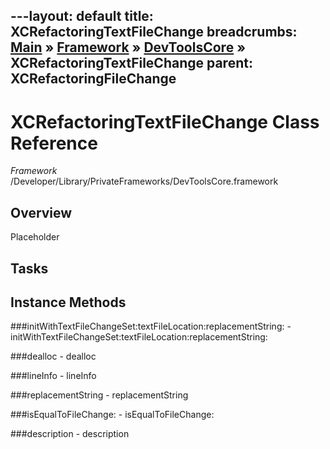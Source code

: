 ---layout: default
title: XCRefactoringTextFileChange
breadcrumbs: <a href="/index.html">Main</a> &raquo; <a href="/Frameworks.html">Framework</a> &raquo; <a href="/Frameworks/DevToolsCore.html">DevToolsCore</a> &raquo; XCRefactoringTextFileChange
parent: XCRefactoringFileChange 
---
# XCRefactoringTextFileChange Class Reference

*Framework* /Developer/Library/PrivateFrameworks/DevToolsCore.framework

## Overview

Placeholder

## Tasks

## Instance Methods

<a name="-initWithTextFileChangeSet:textFileLocation:replacementString:"></a>
###initWithTextFileChangeSet:textFileLocation:replacementString:
    - initWithTextFileChangeSet:textFileLocation:replacementString:

<a name="-dealloc"></a>
###dealloc
    - dealloc

<a name="-lineInfo"></a>
###lineInfo
    - lineInfo

<a name="-replacementString"></a>
###replacementString
    - replacementString

<a name="-isEqualToFileChange:"></a>
###isEqualToFileChange:
    - isEqualToFileChange:

<a name="-description"></a>
###description
    - description

